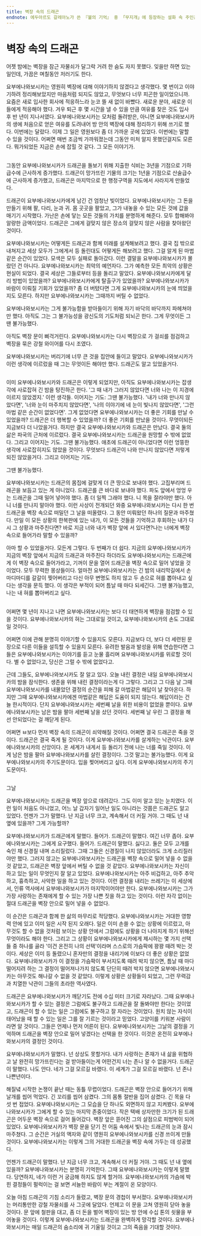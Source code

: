 ```yaml
---
title: 벽장 속의 드래곤
endnote: 에두아르도 갈레아노가 쓴 『불의 기억』 중 「무지개」에 등장하는 설화 속 주인공이다. 난쟁이들의 습격을 받아 머리만 남은 요부에나와보시카는 무지개가 되기로 결정했다.
---
```


# 벽장 속의 드래곤

어젯 밤에는 벽장을 잠근 자물쇠가 달그락 거려 한 숨도 자지 못했다. 잊을만 하면 있는 일인데, 가끔은 며칠동안 저러기도 한다.

요부에나와보시카는 영원히 벽장에 대해 이야기하지 않겠다고 생각했다. 몇 번이고 이야기하려 정리해보았지만 마음처럼 되지도 않았고, 무엇보다 너무 피곤한 일이었으니까. 요즘은 새로 입사한 회사에 적응하느라 눈코 뜰 새 없이 바빴다. 새로운 분야, 새로운 이들에게 적응해야 했다. 겨우 퇴근 후 몇 시간을 낼 수 있을 만큼 여유를 찾은 것도 입사 후 반 년이 지나서였다. 요부에나와보시카는 모처럼 돌려받은, 아니면 요부에나와보시카의 생에 처음으로 얻은 여유를 도려내어 방 안의 벽장에 대해 정리하기 위해 쓰기로 했다. 이번에는 달랐다. 이제 그 일은 영원보다 좀 더 가까운 곳에 있었다. 이번에는 말할 수 있을 것이다. 어쩌면 매번 조금씩 가까워졌는데 그동안 미처 알지 못했던걸지도 모른다. 뭐가되었든 지금은 손에 잡힐 것 같다. 그 모든 이야기가.

##

그동안 요부에나와보시카가 드래곤을 돌보기 위해 지출한 식비는 3년을 기점으로 기하급수에 근사하게 증가했다. 드래곤이 망가뜨린 기물의 크기는 1년을 기점으로 산술급수에 근사하게 증가했고, 드래곤은 마지막으로 한 행정구역을 지도에서 사라지게 만들었다.

드래곤이 요부에나와보시카에게 남긴 건 엄청난 빚이었다. 요부에나와보시카는 그 돈을 만들기 위해 팔, 다리, 눈과 귀. 몸 곳곳을 팔았고, 그가 내놓을 수 있는 모든 것에 값을 매기기 시작했다. 가난은 손에 닿는 모든 것들의 가치를 분명하게 해준다. 모두 합해봐야 알량한 금액이었다. 드래곤은 그에게 걸맞지 않은 장소의 걸맞지 않은 사람을 찾아왔던 것이다.

요부에나와보시카는 어떻게든 드래곤과 함께 미래를 설계해보려고 했다. 결국 집 밖으로 내쳐지고 세상 모두가 그에게서 등 돌린대도 어떻게든 해보려고 했다. 그걸 알게 된 마법같은 순간이 있었다. 모색은 모두 실패로 돌아갔다. 이런 결말을 요부에나와보시카가 몰랐던 건 아니다. 요부에나와보시카는 최악의 예언자다. 그가 예측한 모든 최악의 상황은 현실이 되었다. 결국 세상은 그들로부터 등을 돌리고 말았다. 요부에나와보시카에게 달리 방법이 있었을까? 요부에나와보시카에게 탈출구가 있었을까? 요부에나와보시카가 바람이 이뤄질 기회가 있었을까? 좀 더 버텼다면 그게 요부에나와보시카의 눈에 띄었을지도 모른다. 하지만 요부에나와보시카는 그때까지 버틸 수 없었다.

요부에나와보시카는 그게 불가능함을 받아들이기 위해 자기 바닥의 바닥까지 파헤쳐야만 했다. 아직도 그는 그 불가능성을 광신도의 기도처럼 되뇌곤 한다. 그게 무엇이든 그땐 불가능했다. 

아직도 벽장 문이 삐걱거린다. 요부에나와보시카는 다시 벽장으로 가 걸쇠를 점검하고 벽장을 묶은 강철 와이어를 다시 조였다.

요부에나와보시카는 버리기에 너무 큰 것을 집안에 들이고 말았다. 요부에나와보시카가 이런 생각에 이르렀을 때 그는 무엇이든 해야만 했다. 드래곤도 알고 있었을거다.

## 

이미 요부에나와보시카와 드래곤은 이렇게 되었지만, 아직도 요부에나와보시카는 잡생각에 사로잡혀 긴 밤을 탕진하곤 한다. '그 때 내가 그러지 않았다면 너와 나는 이 지경에 이르지 않았겠지.' 이런 생각들. 이어지는 기도: 그땐 불가능했다. '내가 너와 만나지 않았다면', '너와 눈이 마주치지 않았다면', '나의 이야기에 네 눈이 빛나지 않았다면', '그런 마법 같은 순간이 없었다면'. 그게 없었다면 요부에나와보시카는 더 좋은 기회를 만날 수 있었을까? 드래곤은 더 행복할 수 있었을까? 더 좋은 기회를 만났을 것이다. 무엇이되든 지금보다 더 나았을거다. 하지만 결국 요부에나와보시카와 드래곤은 만났다. 결국 둘의 삶은 파국의 근처에 이르렀다. 결국 요부에나와보시카는 드래곤을 원망할 수 밖에 없었다. 그리고 이어지는 기도. 그땐 불가능했다. 애초에 드래곤이 아니었다면 이런 엉뚱한 생각에 사로잡히지도 않았을 것이다. 무엇보다 드래곤이 나와 만나지 않았다면 저렇게 되진 않았을거다. 그리고 이어지는 기도.

그땐 불가능했다.

요부에나와보시카는 드래곤의 몸집에 걸맞게 더 큰 땅으로 보내야 했다. 고집부리며 드래곤을 보듬고 있는 게 아니었다. 드래곤를 큰 바다로 보내야 했다. 파도 앞에서 엉엉 우는 드래곤을 그때 밀어 넣어야 했다. 좀 더 일찍 그래야 했다. 니 목을 잘라야만 했다. 아니 너를 만나지 말아야 했다. 이런 사상이 전개되던 와중 요부에나와보시카는 다시 한 번 드래곤을 벽장 속으로 떠밀던 그 날을 떠올렸다. 그 동안 미뤄왔던 하나의 질문과 마주쳤다. 만일 이 모든 상황의 한복판에 있는 내가, 이 모든 것들을 기억하고 후회하는 내가 다시 그 상황과 마주친다면? 바로 지금 너와 내가 벽장 앞에 서 있다면?나는 너에게 벽장 속으로 들어가라 말할 수 있을까?

아마 할 수 있었을거다. 모든게 그렇다. 두 번째가 더 쉽다. 지금의 요부에나와보시카가 지금의 벽장 앞에서 지금의 드래곤과 마주친다 하더라도 요부에나와보시카는 드래곤에게 이 벽장 속으로 들어가라고, 기꺼이 문을 열어 드래곤을 벽장 속으로 밀어 넣었을 것이었다. 모두 무력한 몽상들이다. 얼마전 요부에나와보시카는 긴 밤의 내리막길에서 손 마디마디를 갈갈이 찢어버리고 다신 아무 변명도 하지 않고 두 손으로 혀를 뽑아내고 싶다는 생각을 문득 했다. 이 생각은 부적이 되어 틈날 때 마다 되세긴다. 그땐 불가능했고, 나는 내 혀를 뽑아버리고 싶다.

##

어쩌면 몇 년이 지나고 나면 요부에나와보시카는 보다 더 태연하게 벽장을 점검할 수 있을 것이다. 요부에나와보시카의 혀는 그대로일 것이고, 요부에나와보시카의 손도 그대로일 것이다.

어쩌면 이에 관해 분명히 이야기할 수 있을지도 모른다. 지금보다 더, 보다 더 세련된 문장으로 다른 이들을 설득할 수 있을지 모른다. 유려한 발음과 발성을 위해 연습한다면 그들은 요부에나와보시카는 이야기를 듣고 눈물 흘리며 요부에나와보시카를 위로할 것이다. 별 수 없었다고, 당신은 그럴 수 밖에 없었다고.

근데 그들도, 요부에나와보시카도 잘 알고 있다. 오늘 내린 결정은 내일 요부에나와보시카의 밤을 잠식한다. 생존을 위해 내린 결정이라는게 다 그렇다. 그리고 그 다음 날 그때 요부에나와보시카를 내몰았던 결정의 순간을 피해 갈 마법같은 해답이 날 찾아온다. 하지만 그때 요부에나와보시카에겐 마법같은 해답은 도움이 되지 않는다. 해답이라는 건 늘 한시적이다. 단지 요부에나와보시카는 세번째 날을 위한 비용이 없었을 뿐이다. 요부에나와보시카는 남은 밤을 팔아 세번째 날을 샀던 것이다. 세번째 날 우린 그 결정을 해선 안되었다는 걸 깨닫게 된다.

어쩌면 ㅂ보다 먼저 벽장 속의 드래곤이 쇠약해질 것이다. 어쩌면 결국 드래곤은 죽을 것이다. 드래곤은 결국 죽게 될 것이다. 이게 요부에나와보시카를 살게하는 낙관이다. 요부에나와보시카의 신앙이다. 온 세계가 내게서 등 돌리기 전에 나는 너를 죽일 것이다. 이게 남은 밤을 팔아 요부에나와보시카를 살린 결정이다. 그것 말고는 불가능했다. 이게 요부에나와보시카의 주기도문이다. 입을 찢어버리고 싶다. 이게 요부에나와보시카의 주기도문이다.

##

그날

요부에나와보시카는 드래곤을 벽장 앞으로 데려갔다. 그도 이미 알고 있는 눈치였다. 이런 일이 처음도 아니었고, 어느 날 갑자기 일어난 일도 아니라는 것쯤은 드래곤도 알고 있었다. 언젠가 그가 말했다. 난 지금 너무 크고, 계속해서 더 커질 거야. 그 때도 넌 내 옆에 있을까? 그게 가능할까?

요부에나와보시카가 드래곤에게 말했다. 들어가. 드래곤이 말했다. 여긴 너무 좁아. 요부에나와보시카는 그에게 요구했다. 들어가. 드래곤이 말했다. 싫다고. 둘은 모두 고개를 숙인 채 신경질 내며 소리질렀다. 그때 그들은 신경질이 나지 않았더라도 크게 소리질러야만 했다. 그러지 않고는 요부에나와보시카는 드래곤을 벽장 속으로 밀어 넣을 수 없을 것 같았고, 드래곤은 벽장 앞에서 버틸 수 없을 것 같았다. 요부에나와보시카는 자신이 하고 있는 일이 무엇인지 잘 알고 있었다. 요부에나와보시카는 아주 비겁하고, 아주 추악하고, 흉측하고, 사악한 일을 하고 있는 것이다. 이런 결정을 내리는 쓰레기는 이 세상에서, 인류 역사에서 요부에나와보시카가 마지막이어야만 한다. 요부에나와보시카는 그가 가장 사랑하는 존재에게 할 수 있는 가장 나쁜 짓을 하고 있는 것이다. 이런 자각 없이는 절대 드래곤을 벽장 안으로 밀어 넣을 수 없었다.

이 순간은 드래곤과 함께 한 삶의 마무리로 적당했다. 요부에나와보시카는 거대한 영향력 안에 있고 이미 일은 시작 된지 오래다. 일은 이미 손쓸 수 없는 상황에 이르렀고, 아무것도 할 수 없을 것처럼 보이는 상황 안에서 그럼에도 상황을 더 나아지게 하기 위해선 무엇이라도 해야 한다. 그리고 그 상황이 요부에나와보시카에게 제시하는 몇 가지 선택들 중 하나를 골라 '이건 온전히 나의 선택'이라며 스스로의 가슴팍에 꽝꽝 때려 박는 것이다. 세상은 이미 등 돌렸으니 혼자만의 결정을 내리기에 이보다 더 좋은 상황은 없었다. 요부에나와보시카가 이 결정을 가슴팍이 부서지도록 때려 박지 않으면, 틈날 때 마다 떨어지려 하는 그 결정이 떨어져나가지 않도록 단단히 때려 박지 않으면 요부에나와보시카는 아무것도 해나갈 수 없을 것 같았다. 이렇게 상황은 상황들이 되었고, 그런 무력감과 치열한 낙관이 그들의 초라한 역사였다.

드래곤은 요부에나와보시카가 깨닫기도 전에 수십 미터 크기로 자라났다. 그때 요부에나와보시카가 할 수 있는 결정은 그럼에도 불구하고 드래곤을 잘 돌봐야만 한다는 것이었고, 드래곤이 할 수 있는 일은 그럼에도 불구하고 잘 자라는 것이었다. 원치 않는 자식이 태어났을 때 할 수 있는 일은 그를 잘 기르는 것이라고 믿었다. 고양이를 키워본 사람이라면 알 것이다. 그들은 언제나 먼저 어른이 된다.  요부에나와보시카는 그날의 결정을 기억하며 드래곤을 벽장 안으로 밀어 넣겠다는 선택을 한 것이다. 이것은 온전히 요부에나와보시카의 결정인 것이다.

요부에나와보시카가 말했다. 넌 상상도 못할거다. 내가 사랑하는 존재가 내 삶을 위협하고 날 완전히 망가뜨린다는 걸 받아들이는게 어떤건지 너는 존나 알 수 없을거다. 드래곤이 말했다. 나도 안다. 네가 그걸 모르길 바랬다. 이 세계가 그걸 모르길 바랬다. 넌 존나 나쁜년이다.

해질녘 시작한 논쟁이 끝난 때는 동틀 무렵이었다. 드래곤은 벽장 안으로 들어가기 위해 날개를 씹어 먹었다. 긴 꼬리를 씹어 삼켰다. 그의 몸통 절반을 집어 삼켰다. 긴 목을 다섯 번 접었다. 요부에나와보시카는 그 모습을 단 하나도 외면하지 않고 지켜봤다. 요부에나와보시카가 그에게 할 수 있는 마지막 존중이었다. 작은 택배 상자만한 크기가 된 드래곤은 어두운 벽장 속으로 걸어 들어갔다. 벽장 앞은 뜯어진 그의 살점으로 피범벅이 되어 있었다. 요부에나와보시카가 벽장 문을 닫기 전 어둠 속에서 빛나는 드래곤의 눈과 잠시 마주쳤다. 그 순간은 거실의 액자와 같이 영원히 요부에나와보시카를 신경 쓰이게 만들 것이다. 요부에나와보시카는 이렇게 그의 거대한 드래곤을 벽장 속에 가두는 데 성공했다.

언젠가 드래곤이 말했다. 난 지금 너무 크고, 계속해서 더 커질 거야. 그 때도 넌 내 옆에 있을까? 요부에나와보시카는 분명히 기억한다. 그때 요부에나와보시카는 이렇게 말했다. 당연하지, 네가 이런 거 궁금해 하지도 않게 할거야. 요부에나와보시카의 가슴에 박힌 결정들이 펄럭이는 걸 보면 서늘한 바람이 부는 계절이 온 모양이다.

오늘 아침 드래곤의 기침 소리가 들렸고, 벽장 문의 경첩이 부서졌다. 요부에나와보시카는 머리통만한 강철 자물쇠를 사 그곳에 달았다. 언제고 이 문을 고쳐 영원히 닫아 놓을 것이다. 문 앞에 철판을 대고, 좀 더 돈을 벌어 벽장이 있는 방 안에 수십 톤의 쇳물을 부어놓을 것이다. 이렇게 요부에나와보시카는 드래곤을 완벽하게 망각할 것이다. 요부에나와보시카는 매일 드래곤의 숨소리에 귀 기울일 것이고 그의 죽음을 기대할 것이다.